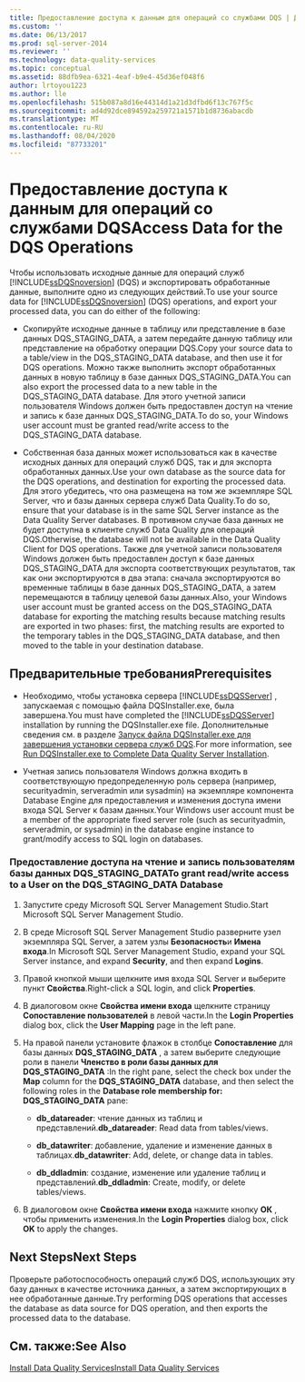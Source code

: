 ```yaml
---
title: Предоставление доступа к данным для операций со службами DQS | Документы Майкрософт
ms.custom: ''
ms.date: 06/13/2017
ms.prod: sql-server-2014
ms.reviewer: ''
ms.technology: data-quality-services
ms.topic: conceptual
ms.assetid: 88dfb9ea-6321-4eaf-b9e4-45d36ef048f6
author: lrtoyou1223
ms.author: lle
ms.openlocfilehash: 515b087a8d16e44314d1a21d3dfbd6f13c767f5c
ms.sourcegitcommit: ad4d92dce894592a259721a1571b1d8736abacdb
ms.translationtype: MT
ms.contentlocale: ru-RU
ms.lasthandoff: 08/04/2020
ms.locfileid: "87733201"
---
```

# <a name="access-data-for-the-dqs-operations"></a><span data-ttu-id="7740f-102">Предоставление доступа к данным для операций со службами DQS</span><span class="sxs-lookup"><span data-stu-id="7740f-102">Access Data for the DQS Operations</span></span>
  <span data-ttu-id="7740f-103">Чтобы использовать исходные данные для операций служб [!INCLUDE[ssDQSnoversion](../../includes/ssdqsnoversion-md.md)] (DQS) и экспортировать обработанные данные, выполните одно из следующих действий.</span><span class="sxs-lookup"><span data-stu-id="7740f-103">To use your source data for [!INCLUDE[ssDQSnoversion](../../includes/ssdqsnoversion-md.md)] (DQS) operations, and export your processed data, you can do either of the following:</span></span>  
  
-   <span data-ttu-id="7740f-104">Скопируйте исходные данные в таблицу или представление в базе данных DQS_STAGING_DATA, а затем передайте данную таблицу или представление на обработку операции DQS.</span><span class="sxs-lookup"><span data-stu-id="7740f-104">Copy your source data to a table/view in the DQS_STAGING_DATA database, and then use it for DQS operations.</span></span> <span data-ttu-id="7740f-105">Можно также выполнить экспорт обработанных данных в новую таблицу в базе данных DQS_STAGING_DATA.</span><span class="sxs-lookup"><span data-stu-id="7740f-105">You can also export the processed data to a new table in the DQS_STAGING_DATA database.</span></span> <span data-ttu-id="7740f-106">Для этого учетной записи пользователя Windows должен быть предоставлен доступ на чтение и запись к базе данных DQS_STAGING_DATA.</span><span class="sxs-lookup"><span data-stu-id="7740f-106">To do so, your Windows user account must be granted read/write access to the DQS_STAGING_DATA database.</span></span>  
  
-   <span data-ttu-id="7740f-107">Собственная база данных может использоваться как в качестве исходных данных для операций служб DQS, так и для экспорта обработанных данных.</span><span class="sxs-lookup"><span data-stu-id="7740f-107">Use your own database as the source data for the DQS operations, and destination for exporting the processed data.</span></span> <span data-ttu-id="7740f-108">Для этого убедитесь, что она размещена на том же экземпляре SQL Server, что и базы данных сервера служб Data Quality.</span><span class="sxs-lookup"><span data-stu-id="7740f-108">To do so, ensure that your database is in the same SQL Server instance as the Data Quality Server databases.</span></span> <span data-ttu-id="7740f-109">В противном случае база данных не будет доступна в клиенте служб Data Quality для операций DQS.</span><span class="sxs-lookup"><span data-stu-id="7740f-109">Otherwise, the database will not be available in the Data Quality Client for DQS operations.</span></span> <span data-ttu-id="7740f-110">Также для учетной записи пользователя Windows должен быть предоставлен доступ к базе данных DQS_STAGING_DATA для экспорта соответствующих результатов, так как они экспортируются в два этапа: сначала экспортируются во временные таблицы в базе данных DQS_STAGING_DATA, а затем перемещаются в таблицу целевой базы данных.</span><span class="sxs-lookup"><span data-stu-id="7740f-110">Also, your Windows user account must be granted access on the DQS_STAGING_DATA database for exporting the matching results because matching results are exported in two phases: first, the matching results are exported to the temporary tables in the DQS_STAGING_DATA database, and then moved to the table in your destination database.</span></span>  
  
## <a name="prerequisites"></a><span data-ttu-id="7740f-111">Предварительные требования</span><span class="sxs-lookup"><span data-stu-id="7740f-111">Prerequisites</span></span>  
  
-   <span data-ttu-id="7740f-112">Необходимо, чтобы установка сервера [!INCLUDE[ssDQSServer](../../includes/ssdqsserver-md.md)] , запускаемая с помощью файла DQSInstaller.exe, была завершена.</span><span class="sxs-lookup"><span data-stu-id="7740f-112">You must have completed the [!INCLUDE[ssDQSServer](../../includes/ssdqsserver-md.md)] installation by running the DQSInstaller.exe file.</span></span> <span data-ttu-id="7740f-113">Дополнительные сведения см. в разделе [Запуск файла DQSInstaller.exe для завершения установки сервера служб DQS](run-dqsinstaller-exe-to-complete-data-quality-server-installation.md).</span><span class="sxs-lookup"><span data-stu-id="7740f-113">For more information, see [Run DQSInstaller.exe to Complete Data Quality Server Installation](run-dqsinstaller-exe-to-complete-data-quality-server-installation.md).</span></span>  
  
-   <span data-ttu-id="7740f-114">Учетная запись пользователя Windows должна входить в соответствующую предопределенную роль сервера (например, securityadmin, serveradmin или sysadmin) на экземпляре компонента Database Engine для предоставления и изменения доступа имени входа SQL Server к базам данных.</span><span class="sxs-lookup"><span data-stu-id="7740f-114">Your Windows user account must be a member of the appropriate fixed server role (such as securityadmin, serveradmin, or sysadmin) in the database engine instance to grant/modify access to SQL login on databases.</span></span>  
  
### <a name="to-grant-readwrite-access-to-a-user-on-the-dqs_staging_data-database"></a><span data-ttu-id="7740f-115">Предоставление доступа на чтение и запись пользователям базы данных DQS_STAGING_DATA</span><span class="sxs-lookup"><span data-stu-id="7740f-115">To grant read/write access to a User on the DQS_STAGING_DATA Database</span></span>  
  
1.  <span data-ttu-id="7740f-116">Запустите среду Microsoft SQL Server Management Studio.</span><span class="sxs-lookup"><span data-stu-id="7740f-116">Start Microsoft SQL Server Management Studio.</span></span>  
  
2.  <span data-ttu-id="7740f-117">В среде Microsoft SQL Server Management Studio разверните узел экземпляра SQL Server, а затем узлы **Безопасность**и **Имена входа**.</span><span class="sxs-lookup"><span data-stu-id="7740f-117">In Microsoft SQL Server Management Studio, expand your SQL Server instance, and expand **Security**, and then expand **Logins**.</span></span>  
  
3.  <span data-ttu-id="7740f-118">Правой кнопкой мыши щелкните имя входа SQL Server и выберите пункт **Свойства**.</span><span class="sxs-lookup"><span data-stu-id="7740f-118">Right-click a SQL login, and click **Properties**.</span></span>  
  
4.  <span data-ttu-id="7740f-119">В диалоговом окне **Свойства имени входа** щелкните страницу **Сопоставление пользователей** в левой части.</span><span class="sxs-lookup"><span data-stu-id="7740f-119">In the **Login Properties** dialog box, click the **User Mapping** page in the left pane.</span></span>  
  
5.  <span data-ttu-id="7740f-120">На правой панели установите флажок в столбце **Сопоставление** для базы данных **DQS_STAGING_DATA** , а затем выберите следующие роли в панели **Членство в роли базы данных для DQS_STAGING_DATA** :</span><span class="sxs-lookup"><span data-stu-id="7740f-120">In the right pane, select the check box under the **Map** column for the **DQS_STAGING_DATA** database, and then select the following roles in the **Database role membership for: DQS_STAGING_DATA** pane:</span></span>  
  
    -   <span data-ttu-id="7740f-121">**db_datareader**: чтение данных из таблиц и представлений.</span><span class="sxs-lookup"><span data-stu-id="7740f-121">**db_datareader**: Read data from tables/views.</span></span>  
  
    -   <span data-ttu-id="7740f-122">**db_datawriter**: добавление, удаление и изменение данных в таблицах.</span><span class="sxs-lookup"><span data-stu-id="7740f-122">**db_datawriter**: Add, delete, or change data in tables.</span></span>  
  
    -   <span data-ttu-id="7740f-123">**db_ddladmin**: создание, изменение или удаление таблиц и представлений.</span><span class="sxs-lookup"><span data-stu-id="7740f-123">**db_ddladmin**: Create, modify, or delete tables/views.</span></span>  
  
6.  <span data-ttu-id="7740f-124">В диалоговом окне **Свойства имени входа** нажмите кнопку **ОК** , чтобы применить изменения.</span><span class="sxs-lookup"><span data-stu-id="7740f-124">In the **Login Properties** dialog box, click **OK** to apply the changes.</span></span>  
  
## <a name="next-steps"></a><span data-ttu-id="7740f-125">Next Steps</span><span class="sxs-lookup"><span data-stu-id="7740f-125">Next Steps</span></span>  
 <span data-ttu-id="7740f-126">Проверьте работоспособность операций служб DQS, использующих эту базу данных в качестве источника данных, а затем экспортирующих в нее обработанные данные.</span><span class="sxs-lookup"><span data-stu-id="7740f-126">Try performing DQS operations that accesses the database as data source for DQS operation, and then exports the processed data to the database.</span></span>  
  
## <a name="see-also"></a><span data-ttu-id="7740f-127">См. также:</span><span class="sxs-lookup"><span data-stu-id="7740f-127">See Also</span></span>  
 [<span data-ttu-id="7740f-128">Install Data Quality Services</span><span class="sxs-lookup"><span data-stu-id="7740f-128">Install Data Quality Services</span></span>](install-data-quality-services.md)  
  
  
